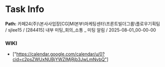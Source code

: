 # Task Info

**Path:** 카페24(주)\본사사업장\[CG]MI본부\마케팅센터\프론트빌더그룹\플로우기획팀 / sjlee15 / [284415] 내부 미팅_회의_소통 _ 미팅 알림 / 2025-08-01_00-00-00

### WIKI
- ["https://calendar.google.com/calendar/u/0?cid=c2psZWUxNUBjYWZlMjRjb3JwLmNvbQ"]

